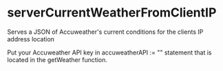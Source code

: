 # serverCurrentWeatherFromClientIP
Serves a JSON of Accuweather's current conditions for the clients IP address location


Put your Accuweather API key in accuweatherAPI := "" statement that is located in the getWeather function.
